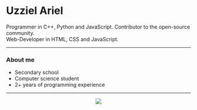 # Uzziel Ariel

Programmer in C++, Python and JavaScript.
Contributor to the open-source community. <br/>
Web-Developer in HTML, CSS and JavaScript.
<hr/>
<h3>About me</h3>
<ul>
  <li>Secondary school</li>
  <li>Computer science student</li>
  <li>2+ years of programming experience</li>
</ul>
<hr/>
<p align="center">
<img src="https://github-readme-stats.vercel.app/api?username=UzzielAriel&show_icons=true&theme=radical"/>
</p>

